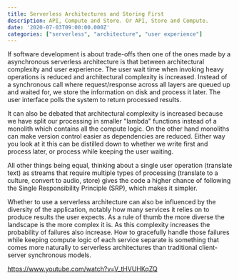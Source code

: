 ```yaml
---
title: Serverless Architectures and Storing First
description: API, Compute and Store. Or API, Store and Compute.
date: '2020-07-03T09:00:00.000Z'
categories: ["serverless", "architecture", "user experience"]
---
```


If software development is about trade-offs then one of the ones made by a asynchronous serverless architecture is that between architectural complexity and user experience. The user wait time when invoking heavy operations is reduced and architectural complexity is increased. Instead of a synchronous call where request/response across all layers are queued up and waited for, we store the information on disk and process it later. The user interface polls the system to return processed results.

It can also be debated that architectural complexity is increased because we have split our processing in smaller "lambda" functions instead of a monolith which contains all the compute logic. On the other hand monoliths can make version control easier as dependencies are reduced. Either way you look at it this can be distilled down to whether we write first and process later, or process while keeping the user waiting.

All other things being equal, thinking about a single user operation (translate text) as streams that require multiple types of processing (translate to a culture, convert to audio, store) gives the code a higher chance of following the Single Responsibility Principle (SRP), which makes it simpler.

Whether to use a serverless architecture can also be influenced by the diversity of the application, notably how many services it relies on to produce results the user expects. As a rule of thumb the more diverse the landscape is the more complex it is. As this complexity increases the probability of failures also increase. How to gracefully handle those failures while keeping compute logic of each service separate is something that comes more naturally to serverless architectures than traditional client-server synchronous models.


https://www.youtube.com/watch?v=V_tHVUHKqZQ